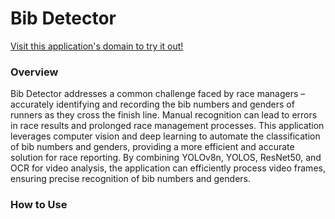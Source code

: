 # Bib Detector
[Visit this application's domain to try it out!](https://bib-detector.dynv6.net)

### Overview
Bib Detector addresses a common challenge faced by race managers – accurately identifying and recording the bib numbers and genders of runners as they cross the finish line. Manual recognition can lead to errors in race results and prolonged race management processes. This application leverages computer vision and deep learning to automate the classification of bib numbers and genders, providing a more efficient and accurate solution for race reporting. By combining YOLOv8n, YOLOS, ResNet50, and OCR for video analysis, the application can efficiently process video frames, ensuring precise recognition of bib numbers and genders.

### How to Use



